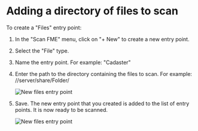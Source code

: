 # Adding a directory of files to scan

To create a "Files" entry point:

1.	In the "Scan FME" menu, click on "+ New" to create a new entry point.
2.	Select the "File" type.
3.	Name the entry point. For example: "Cadaster"
4.	Enter the path to the directory containing the files to scan. For example: //server/share/Folder/

    ![New files entry point](/en/images/scanFME_new_files.png "Creating a new entry point to scan files")

5.	Save. The new entry point that you created is added to the list of entry points. It is now ready to be scanned.

    ![New files entry point](/en/images/scanFME_new_files_ready.png "The new entry point is ready to be scanned")


